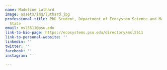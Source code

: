 ```yaml
---
name: Madeline Luthard
image: assets/img/luthard.jpg
professional-title: PhD Student, Department of Ecosystem Science and Management, Penn
  State
email: msl5511@psu.edu
link-to-bio-page: https://ecosystems.psu.edu/directory/msl5511
link-to-personal-website: ''
linkedin: ''
twitter: ''
facebook: ''
instagram: ''

---
```

